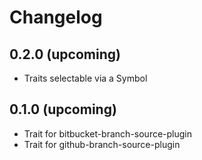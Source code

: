 # Changelog

## 0.2.0 (upcoming)

* Traits selectable via a Symbol

## 0.1.0 (upcoming)

* Trait for bitbucket-branch-source-plugin
* Trait for github-branch-source-plugin